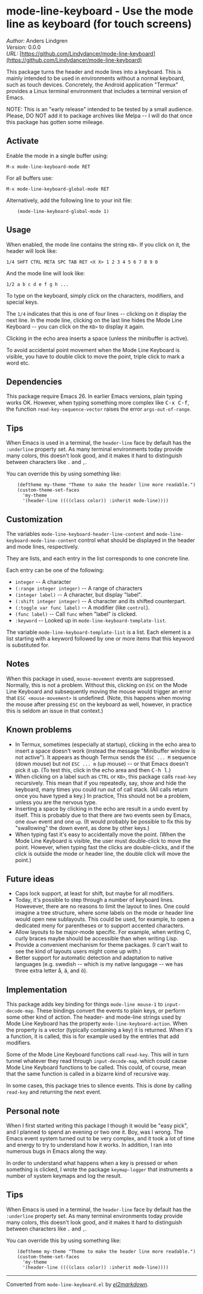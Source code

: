 # mode-line-keyboard - Use the mode line as keyboard (for touch screens)

*Author:* Anders Lindgren<br>
*Version:* 0.0.0<br>
*URL:* [https://github.com/Lindydancer/mode-line-keyboard](https://github.com/Lindydancer/mode-line-keyboard)<br>

This package turns the header and mode lines into a keyboard.  This
is mainly intended to be used in environments without a normal
keyboard, such as touch devices.  Concretely, the Android
application "Termux" provides a Linux terminal environment that
includes a terminal version of Emacs.

NOTE: This is an "early release" intended to be tested by a small
audience.  Please, DO NOT add it to package archives like Melpa --
I will do that once this package has gotten some mileage.

## Activate

Enable the mode in a single buffer using:

    M-x mode-line-keyboard-mode RET

For all buffers use:

    M-x mode-line-keyboard-global-mode RET

Alternatively, add the following line to your init file:

        (mode-line-keyboard-global-mode 1)

## Usage

When enabled, the mode line contains the string `KB>`.  If you
click on it, the header will look like:

    1/4 SHFT CTRL META SPC TAB RET <X X> 1 2 3 4 5 6 7 8 9 0

And the mode line will look like:

    1/2 a b c d e f g h ...

To type on the keyboard, simply click on the characters, modifiers,
and special keys.

The `1/4` indicates that this is one of four lines -- clicking on
it display the next line.  In the mode line, clicking on the last
line hides the Mode Line Keyboard -- you can click on the `KB>` to
display it again.

Clicking in the echo area inserts a space (unless the minibuffer is
active).

To avoid accidental point movement when the Mode Line Keyboard is
visible, you have to double click to move the point, triple click
to mark a word etc.

## Dependencies

This package require Emacs 26.  In earlier Emacs versions, plain
typing works OK.  However, when typing something more complex like
<kbd>C-x C-f</kbd>, the function `read-key-sequence-vector` raises the error
`args-out-of-range`.

## Tips

When Emacs is used in a terminal, the `header-line` face by default
has the `:underline` property set.  As many terminal environments
today provide many colors, this doesn't look good, and it makes it
hard to distinguish between characters like `.` and `,`.

You can override this by using something like:

        (deftheme my-theme "Theme to make the header line more readable.")
        (custom-theme-set-faces
          'my-theme
          '(header-line ((((class color)) :inherit mode-line))))

## Customization

The variables `mode-line-keyboard-header-line-content` and
`mode-line-keyboard-mode-line-content` control what should be
displayed in the header and mode lines, respectively.

They are lists, and each entry in the list corresponds to one
concrete line.

Each entry can be one of the following:

  * `integer` -- A character
  * `(:range integer integer)` -- A range of characters
  * `(integer label)` -- A character, but display "label".
  * `(:shift integer integer)` -- A character and its shifted counterpart.
  * `(:toggle var func label)` -- A modifier (like `control`).
  * `(func label)` -- Call `func` when "label" is clicked.
  * `:keyword` -- Looked up in `mode-line-keyboard-template-list`.

The variable `mode-line-keyboard-template-list` is a list.  Each
element is a list starting with a keyword followed by one or more
items that this keyword is substituted for.

## Notes

When this package in used, `mouse-movement` events are suppressed.
Normally, this is not a problem.  Without this, clicking on `ESC`
on the Mode Line Keyboard and subsequently moving the mouse would
trigger an error that `ESC <mouse-movement>` is undefined.  (Note,
this happens when moving the mouse after pressing `ESC` on the
keyboard as well, however, in practice this is seldom an issue in
that context.)

## Known problems

* In Termux, sometimes (especially at startup), clicking in the
  echo area to insert a space doesn't work (instead the message
  "Minibuffer window is not active").  It appears as though Termux
  sends the `ESC ... M` sequence (down mouse) but not `ESC ... m`
  (up mouse) -- or that Emacs doesn't pick it up.  (To test this,
  click in the echo area and then <kbd>C-h l</kbd>.)
* When clicking on a label such as `CTRL` or `KB>`, this package
  calls `read-key` recursively.  This mean that if you repeatedly,
  say, show and hide the keyboard, many times you could run out of
  call stack.  (All calls return once you have typed a key.)  In
  practice, This should not be a problem, unless you are the
  nervous type.
* Inserting a space by clicking in the echo are result in a undo
  event by itself.  This is probably due to that there are two
  events seen by Emacs, one `down` event and one `up`.  (It would
  probably be possible to fix this by "swallowing" the down event,
  as done by other keys.)
* When typing fast it's easy to accidentally move the point.  (When
  the Mode Line Keyboard is visible, the user must double-click to
  move the point.  However, when typing fast the clicks are
  double-clicks, and if the click is outside the mode or header
  line, the double click will move the point.)

## Future ideas

* Caps lock support, at least for shift, but maybe for all
  modifiers.
* Today, it's possible to step through a number of keyboard lines.
  Howevever, there are no reasons to limit the layout to lines.
  One could imagine a tree structure, where some labels on the mode
  or header line would open new sublayouts.  This could be used,
  for example, to open a dedicated meny for parentheses or to
  support accented characters.
* Allow layouts to be major-mode specific.  For example, when
  writing C, curly braces maybe should be accessible than when
  writing Lisp.
* Provide a convenient mechanism for theme packages.  (I can't wait
  to see the kind of layouts users might come up with.)
* Better support for automatic detection and adaptation to native
  languages (e.g. swedish -- which is my native langugage -- we has
  three extra letter å, ä, and ö).

## Implementation

This package adds key binding for things `mode-line mouse-1` to
`input-decode-map`.  These bindings convert the events to plain
keys, or perform some other kind of action.  The header- and
mode-line strings used by Mode Line Keyboard has the property
`mode-line-keyboard-action`.  When the property is a vector
(typically containing a key) it is returned.  When it's a function,
it is called, this is for example used by the entries that add
modifiers.

Some of the Mode Line Keyboard functions call `read-key`.  This
will in turn tunnel whatever they read through `input-decode-map`,
which could cause Mode Line Keyboard functions to be called.  This
could, of course, mean that the same function is called in a
bizarre kind of recursive way.

In some cases, this package tries to silence events.  This is done
by calling `read-key` and returning the next event.

## Personal note

When I first started writing this package I though it would be
"easy pick", and I planned to spend an evening or two one it.  Boy,
was I wrong.  The Emacs event system turned out to be very complex,
and it took a lot of time and energy to try to understand how it
works.  In addition, I ran into numerous bugs in Emacs along the
way.

In order to understand what happens when a key is pressed or when
something is clicked, I wrote the package `keymap-logger` that
instruments a number of system keymaps and log the result.

## Tips

When Emacs is used in a terminal, the `header-line` face by default
has the `:underline` property set.  As many terminal environments
today provide many colors, this doesn't look good, and it makes it
hard to distinguish between characters like `.` and `,`.

You can override this by using something like:

        (deftheme my-theme "Theme to make the header line more readable.")
        (custom-theme-set-faces
          'my-theme
          '(header-line ((((class color)) :inherit mode-line))))


---
Converted from `mode-line-keyboard.el` by [*el2markdown*](https://github.com/Lindydancer/el2markdown).
